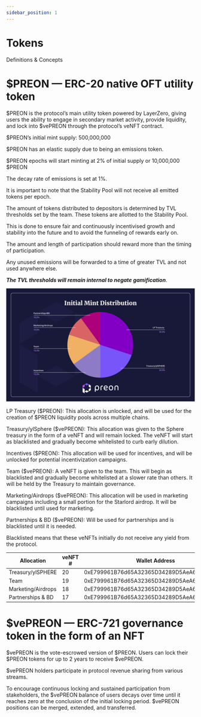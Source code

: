 ```yaml
---
sidebar_position: 1
---
```


# Tokens

Definitions & Concepts

# $PREON — ERC-20 native OFT utility token

$PREON is the protocol’s main utility token powered by LayerZero, giving users the ability to engage in secondary market activity, provide liquidity, and lock into $vePREON through the protocol’s veNFT contract.

$PREON’s initial mint supply: 500,000,000

$PREON has an elastic supply due to being an emissions token.

$PREON epochs will start minting at 2% of initial supply or 10,000,000 $PREON 

The decay rate of emissions is set at 1%.

It is important to note that the Stability Pool will not receive all emitted tokens per epoch. 

The amount of tokens distributed to depositors is determined by TVL thresholds set by the team. These tokens are allotted to the Stability Pool. 

This is done to ensure fair and continuously incentivised growth and stability into the future and to avoid the funneling of rewards early on.  

The amount and length of participation should reward more than the timing of participation.  

Any unused emissions will be forwarded to a time of greater TVL and not used anywhere else.

***The TVL thresholds will remain internal to negate gamification***.

![PreonInitialMintDistribution!](../assets/Preon-Initial-Mint-Distribution.png "Preon Initial Mint Distribution")


LP Treasury ($PREON): This allocation is unlocked, and will be used for the creation of $PREON liquidity pools across multiple chains.

Treasury/ylSphere ($vePREON): This allocation was given to the Sphere treasury in the form of a veNFT and will remain locked. The veNFT will start as blacklisted and gradually become whitelisted to curb early dilution. 

Incentives ($PREON): This allocation will be used for incentives, and will be unlocked for potential incentivization campaigns.

Team ($vePREON): A veNFT is given to the team. This will begin as blacklisted and gradually become whitelisted at a slower rate than others. It will be held by the Treasury to maintain governance.

Marketing/Airdrops ($vePREON): This allocation will be used in marketing campaigns including a small portion for the Starlord airdrop. It will be blacklisted until used for marketing.

Partnerships & BD ($vePREON): Will be used for partnerships and is blacklisted until it is needed.

Blacklisted means that these veNFTs initially do not receive any yield from the protocol. 

| Allocation           | veNFT # | Wallet Address                              | 
|----------------------|---------|---------------------------------------------|
| Treasury/ylSPHERE    | 20      | 0xE799961B76d65A32365D34289D5AeA6C2242FC98  |   
| Team                 | 19      | 0xE799961B76d65A32365D34289D5AeA6C2242FC98  |   
| Marketing/Airdrops   | 18      | 0xE799961B76d65A32365D34289D5AeA6C2242FC98  |   
| Partnerships & BD    | 17      | 0xE799961B76d65A32365D34289D5AeA6C2242FC98  |

# $vePREON — ERC-721 governance token in the form of an NFT

$vePREON is the vote-escrowed version of $PREON. Users can lock their $PREON tokens for up to 2 years to receive $vePREON.

$vePREON holders participate in protocol revenue sharing from various streams.

To encourage continuous locking and sustained participation from stakeholders, the $vePREON balance of users decays over time until it reaches zero at the conclusion of the initial locking period. $vePREON positions can be merged, extended, and transferred.
